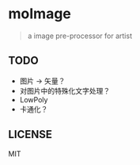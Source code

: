 # moImage

> a image pre-processor for artist

TODO
---
 
 - 图片 -> 矢量？
 - 对图片中的特殊化文字处理？
 - LowPoly
 - 卡通化？

LICENSE
---

MIT
